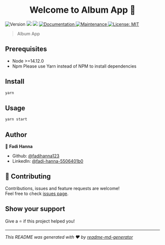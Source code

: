 <h1 align="center">Welcome to Album App 👋</h1>
<p>
  <img alt="Version" src="https://img.shields.io/badge/version-0.0.21-blue.svg?cacheSeconds=2592000" />
  <img src="https://img.shields.io/badge/node-%3E%3D14.12.0-blue.svg" />
  <img src="https://img.shields.io/badge/npm-Please%20use%20Yarn%20instead%20of%20NPM%20to%20install%20dependencies-blue.svg" />
  <a href="https://github.com/fadihanna123/Album_App#readme" target="_blank">
    <img alt="Documentation" src="https://img.shields.io/badge/documentation-yes-brightgreen.svg" />
  </a>
  <a href="https://github.com/fadihanna123/Album_App/graphs/commit-activity" target="_blank">
    <img alt="Maintenance" src="https://img.shields.io/badge/Maintained%3F-yes-green.svg" />
  </a>
  <a href="#" target="_blank">
    <img alt="License: MIT" src="https://img.shields.io/github/license/fadihanna123/Album_App" />
  </a>
</p>

> Album App

## Prerequisites

- Node >=14.12.0
- Npm Please use Yarn instead of NPM to install dependencies


## Install

```sh
yarn
```

## Usage

```sh
yarn start
```

## Author

👤 **Fadi Hanna**

* Github: [@fadihanna123](https://github.com/fadihanna123)
* LinkedIn: [@fadi-hanna-5506401b0](https://linkedin.com/in/fadi-hanna-5506401b0)

## 🤝 Contributing

Contributions, issues and feature requests are welcome!<br />Feel free to check [issues page](https://github.com/fadihanna123/Album_App/issues). 

## Show your support

Give a ⭐️ if this project helped you!

***
_This README was generated with ❤️ by [readme-md-generator](https://github.com/kefranabg/readme-md-generator)_
